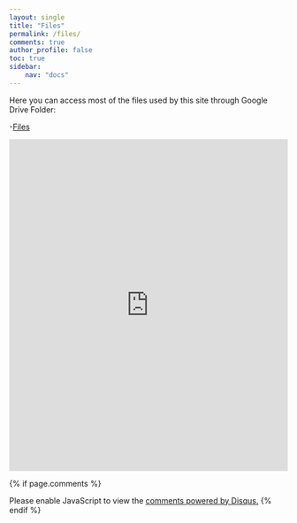 ```yaml
---
layout: single
title: "Files"
permalink: /files/
comments: true
author_profile: false
toc: true
sidebar:
    nav: "docs"
---
```

Here you can access most of the files used by this site through Google Drive Folder:

-[Files](https://drive.google.com/drive/folders/19hQyAzBkHvhB16H9dMe6wvxWwENJ-AMx?usp=sharing)
<iframe src="https://drive.google.com/embeddedfolderview?id=19hQyAzBkHvhB16H9dMe6wvxWwENJ-AMx#list" style="width:100%; height:600px; border:0;"></iframe>

{% if page.comments %}
<div id="disqus_thread"></div>
<script>

/**
*  RECOMMENDED CONFIGURATION VARIABLES: EDIT AND UNCOMMENT THE SECTION BELOW TO INSERT DYNAMIC VALUES FROM YOUR PLATFORM OR CMS.
*  LEARN WHY DEFINING THESE VARIABLES IS IMPORTANT: https://disqus.com/admin/universalcode/#configuration-variables*/
/*
var disqus_config = function () {
this.page.url = PAGE_URL;  // Replace PAGE_URL with your page's canonical URL variable
this.page.identifier = PAGE_IDENTIFIER; // Replace PAGE_IDENTIFIER with your page's unique identifier variable
};
*/
(function() { // DON'T EDIT BELOW THIS LINE
var d = document, s = d.createElement('script');
s.src = 'https://israeldi.disqus.com/embed.js';
s.setAttribute('data-timestamp', +new Date());
(d.head || d.body).appendChild(s);
})();
</script>
<noscript>Please enable JavaScript to view the <a href="https://disqus.com/?ref_noscript">comments powered by Disqus.</a></noscript>
{% endif %}

